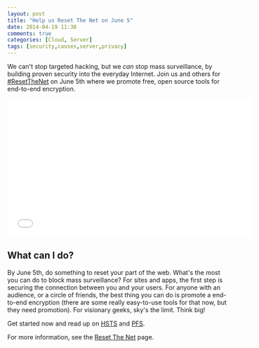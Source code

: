 ```yaml
---
layout: post
title: "Help us Reset The Net on June 5"
date: 2014-04-19 11:38
comments: true
categories: [Cloud, Server]
tags: [security,causes,server,privacy]
---
```

We can't stop targeted hacking, but we *can* stop mass surveillance, by building proven security into the everyday Internet. Join us and others for [#ResetTheNet](https://www.resetthenet.org/) on June 5th where we promote free, open source tools for end-to-end encryption.

<!-- more -->

<iframe width="560" height="315" src="//www.youtube-nocookie.com/embed/qKk8MHFLNNE?rel=0" frameborder="0" allowfullscreen></iframe>

## What can I do?

By June 5th, do something to reset your part of the web. What's the most you can do to block mass surveillance? For sites and apps, the first step is securing the connection between you and your users. For anyone with an audience, or a circle of friends, the best thing you can do is promote a end-to-end encryption (there are some really easy-to-use tools for that now, but they need promotion). For visionary geeks, sky's the limit. Think big!

Get started now and read up on [HSTS](http://en.wikipedia.org/wiki/HTTP_Strict_Transport_Security) and [PFS](http://en.wikipedia.org/wiki/Perfect_forward_secrecy).

For more information, see the [Reset The Net](https://www.resetthenet.org/) page.